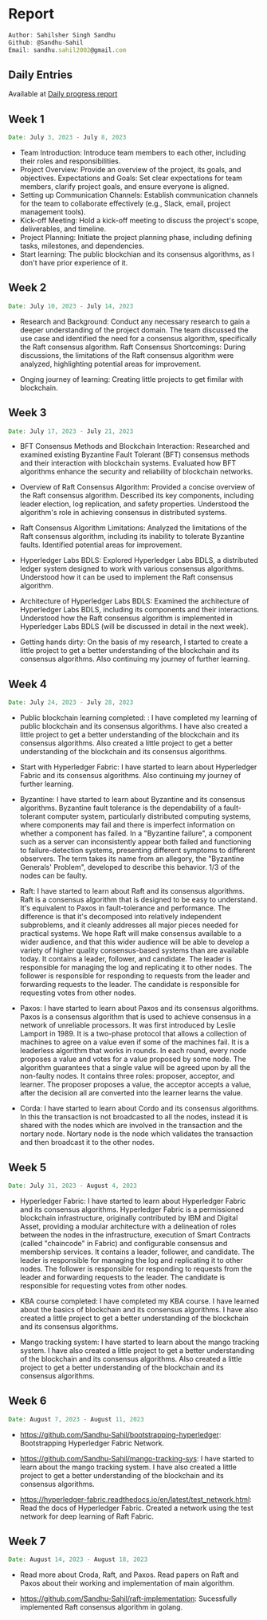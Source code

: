 # Report

```js
Author: Sahilsher Singh Sandhu
Github: @Sandhu-Sahil
Email: sandhu.sahil2002@gmail.com
```

## Daily Entries

Available at [Daily progress report](https://github.com/Sandhu-Sahil/LFX-Hyperledger_progress-report)

## Week 1

```js
Date: July 3, 2023 - July 8, 2023
```

- Team Introduction: Introduce team members to each other, including their roles and responsibilities.
- Project Overview: Provide an overview of the project, its goals, and objectives.
Expectations and Goals: Set clear expectations for team members, clarify project goals, and ensure everyone is aligned.
- Setting up Communication Channels: Establish communication channels for the team to collaborate effectively (e.g., Slack, email, project management tools).
- Kick-off Meeting: Hold a kick-off meeting to discuss the project's scope, deliverables, and timeline.
- Project Planning: Initiate the project planning phase, including defining tasks, milestones, and dependencies.
- Start learning: The public blockchian and its consensus algorithms, as I don't have prior experience of it.

## Week 2 
```js
Date: July 10, 2023 - July 14, 2023
```

- Research and Background: Conduct any necessary research to gain a deeper understanding of the project domain. The team discussed the use case and identified the need for a consensus algorithm, specifically the Raft consensus algorithm. Raft Consensus Shortcomings: During discussions, the limitations of the Raft consensus algorithm were analyzed, highlighting potential areas for improvement.

- Onging journey of learning: Creating little projects to get fimilar with blockchain.

## Week 3

```js
Date: July 17, 2023 - July 21, 2023
```

- BFT Consensus Methods and Blockchain Interaction: Researched and examined existing Byzantine Fault Tolerant (BFT) consensus methods and their interaction with blockchain systems. Evaluated how BFT algorithms enhance the security and reliability of blockchain networks.

- Overview of Raft Consensus Algorithm: Provided a concise overview of the Raft consensus algorithm. Described its key components, including leader election, log replication, and safety properties. Understood the algorithm's role in achieving consensus in distributed systems.

- Raft Consensus Algorithm Limitations: Analyzed the limitations of the Raft consensus algorithm, including its inability to tolerate Byzantine faults. Identified potential areas for improvement.

- Hyperledger Labs BDLS: Explored Hyperledger Labs BDLS, a distributed ledger system designed to work with various consensus algorithms. Understood how it can be used to implement the Raft consensus algorithm.

- Architecture of Hyperledger Labs BDLS: Examined the architecture of Hyperledger Labs BDLS, including its components and their interactions. Understood how the Raft consensus algorithm is implemented in Hyperledger Labs BDLS (will be discussed in detail in the next week).

- Getting hands dirty: On the basis of my research, I started to create a little project to get a better understanding of the blockchain and its consensus algorithms. Also continuing my journey of further learning.

## Week 4

```js
Date: July 24, 2023 - July 28, 2023
```

- Public blockchain learning completed: : I have completed my learning of public blockchain and its consensus algorithms. I have also created a little project to get a better understanding of the blockchain and its consensus algorithms. Also created a little project to get a better understanding of the blockchain and its consensus algorithms.

- Start with Hyperledger Fabric: I have started to learn about Hyperledger Fabric and its consensus algorithms. Also continuing my journey of further learning.

- Byzantine: I have started to learn about Byzantine and its consensus algorithms. Byzantine fault tolerance is the dependability of a fault-tolerant computer system, particularly distributed computing systems, where components may fail and there is imperfect information on whether a component has failed. In a "Byzantine failure", a component such as a server can inconsistently appear both failed and functioning to failure-detection systems, presenting different symptoms to different observers. The term takes its name from an allegory, the "Byzantine Generals' Problem", developed to describe this behavior. 1/3 of the nodes can be faulty. 

- Raft: I have started to learn about Raft and its consensus algorithms. Raft is a consensus algorithm that is designed to be easy to understand. It's equivalent to Paxos in fault-tolerance and performance. The difference is that it's decomposed into relatively independent subproblems, and it cleanly addresses all major pieces needed for practical systems. We hope Raft will make consensus available to a wider audience, and that this wider audience will be able to develop a variety of higher quality consensus-based systems than are available today. It contains a leader, follower, and candidate. The leader is responsible for managing the log and replicating it to other nodes. The follower is responsible for responding to requests from the leader and forwarding requests to the leader. The candidate is responsible for requesting votes from other nodes.

- Paxos: I have started to learn about Paxos and its consensus algorithms. Paxos is a consensus algorithm that is used to achieve consensus in a network of unreliable processors. It was first introduced by Leslie Lamport in 1989. It is a two-phase protocol that allows a collection of machines to agree on a value even if some of the machines fail. It is a leaderless algorithm that works in rounds. In each round, every node proposes a value and votes for a value proposed by some node. The algorithm guarantees that a single value will be agreed upon by all the non-faulty nodes. It contains three roles: proposer, acceptor, and learner. The proposer proposes a value, the acceptor accepts a value, after the decision all are converted into the learner learns the value.

- Corda: I have started to learn about Cordo and its consensus algorithms. In this the transaction is not broadcasted to all the nodes, instead it is shared with the nodes which are involved in the transaction and the nortary node. Nortary node is the node which validates the transaction and then broadcast it to the other nodes.

## Week 5

```js
Date: July 31, 2023 - August 4, 2023
```

- Hyperledger Fabric: I have started to learn about Hyperledger Fabric and its consensus algorithms. Hyperledger Fabric is a permissioned blockchain infrastructure, originally contributed by IBM and Digital Asset, providing a modular architecture with a delineation of roles between the nodes in the infrastructure, execution of Smart Contracts (called "chaincode" in Fabric) and configurable consensus and membership services. It contains a leader, follower, and candidate. The leader is responsible for managing the log and replicating it to other nodes. The follower is responsible for responding to requests from the leader and forwarding requests to the leader. The candidate is responsible for requesting votes from other nodes.

- KBA course completed: I have completed my KBA course. I have learned about the basics of blockchain and its consensus algorithms. I have also created a little project to get a better understanding of the blockchain and its consensus algorithms. 

- Mango tracking system: I have started to learn about the mango tracking system. I have also created a little project to get a better understanding of the blockchain and its consensus algorithms. Also created a little project to get a better understanding of the blockchain and its consensus algorithms.

## Week 6

```js
Date: August 7, 2023 - August 11, 2023
```

- https://github.com/Sandhu-Sahil/bootstrapping-hyperledger: Bootstrapping Hyperledger Fabric Network.

- https://github.com/Sandhu-Sahil/mango-tracking-sys: I have started to learn about the mango tracking system. I have also created a little project to get a better understanding of the blockchain and its consensus algorithms.

- https://hyperledger-fabric.readthedocs.io/en/latest/test_network.html: Read the docs of Hyperledger Fabric. Created a network using the test network for deep learning of Raft Fabric.

## Week 7

```js
Date: August 14, 2023 - August 18, 2023
```
- Read more about Croda, Raft, and Paxos. Read papers on Raft and Paxos about their working and implementation of main algorithm.

- https://github.com/Sandhu-Sahil/raft-implementation: Sucessfully implemented Raft consensus algorithm in golang.